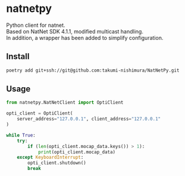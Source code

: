 # natnetpy
Python client for natnet.  
Based on NatNet SDK 4.1.1, modified multicast handling.  
In addition, a wrapper has been added to simplify configuration.  
## Install
```bash
poetry add git+ssh://git@github.com:takumi-nishimura/NatNetPy.git
```
## Usage
```python
from natnetpy.NatNetClient import OptiClient

opti_client = OptiClient(
    server_address="127.0.0.1", client_address="127.0.0.1"
)

while True:
    try:
        if (len(opti_client.mocap_data.keys()) > 1):
            print(opti_client.mocap_data)
    except KeyboardInterrupt:
        opti_client.shutdown()
        break
```
